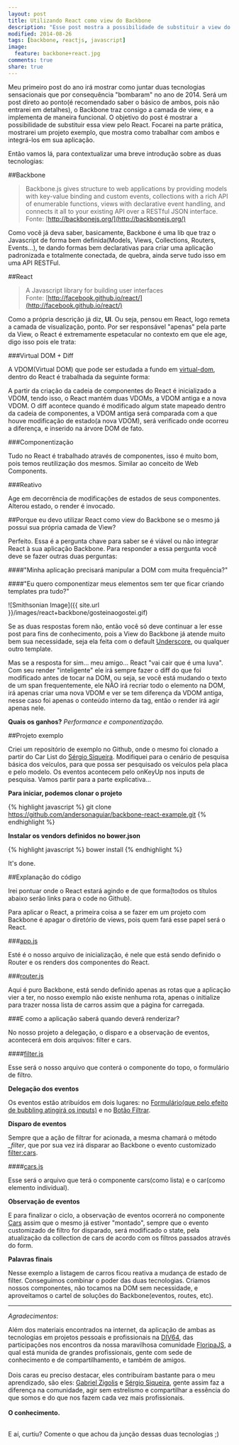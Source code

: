 ```yaml
---
layout: post
title: Utilizando React como view do Backbone
description: "Esse post mostra a possibilidade de substituir a view do Backbone pelo React"
modified: 2014-08-26
tags: [backbone, reactjs, javascript]
image:
  feature: backbone+react.jpg
comments: true
share: true
---
```


Meu primeiro post do ano irá mostrar como juntar duas tecnologias sensacionais que por consequência "bombaram" 
no ano de 2014. Será um post direto ao ponto(é recomendado saber o básico de ambos, pois não entrarei em detalhes), 
o Backbone traz consigo a camada de view, e a implementa de maneira funcional. O objetivo do post é mostrar a possibilidade de 
substituir essa view pelo React. Focarei na parte prática, mostrarei um projeto exemplo, que mostra como trabalhar com ambos 
e integrá-los em sua aplicação.

Então vamos lá, para contextualizar uma breve introdução sobre as duas tecnologias:

##Backbone

> Backbone.js gives structure to web applications by providing models with key-value binding and custom events, collections with 
a rich API of enumerable functions, views with declarative event handling, and connects it all to your existing API over a 
RESTful JSON interface. <br>
Fonte: [http://backbonejs.org/](http://backbonejs.org/)

Como você já deva saber, basicamente, Backbone é uma lib que traz o Javascript de forma bem definida(Models, Views, 
Collections, Routers, Events...), te dando formas bem declarativas para criar uma aplicação padronizada e totalmente conectada, 
de quebra, ainda serve tudo isso em uma API RESTFul.

##React

> A Javascript library for building user interfaces <br>
Fonte: [http://facebook.github.io/react/](http://facebook.github.io/react/)

Como a própria descrição já diz, **UI**. Ou seja, pensou em React, logo remeta a camada de visualização, ponto. 
Por ser responsável "apenas" pela parte da View, o React é extremamente espetacular no contexto em que ele age, 
digo isso pois ele trata:

###Virtual DOM + Diff

A VDOM(Virtual DOM) que pode ser estudada a fundo em [virtual-dom](https://github.com/Matt-Esch/virtual-dom), dentro do React 
é trabalhada da seguinte forma:

A partir da criação da cadeia de componentes do React é inicializado a VDOM, tendo isso, o React mantém duas VDOMs, a VDOM antiga e a 
nova VDOM. O diff acontece quando é modificado algum state mapeado dentro da cadeia de componentes, a VDOM antiga será comparada 
com a que houve modificação de estado(a nova VDOM), será verificado onde ocorreu a diferença, e inserido na árvore DOM de fato.

###Componentização

Tudo no React é trabalhado através de componentes, isso é muito bom, pois temos reutilização dos mesmos. Similar ao conceito 
de Web Components.

###Reativo

Age em decorrência de modificações de estados de seus componentes. Alterou estado, o render é invocado.


##Porque eu devo utilizar React como view do Backbone se o mesmo já possui sua própria camada de View?

Perfeito. Essa é a pergunta chave para saber se é viável ou não integrar React à sua aplicação Backbone. 
Para responder a essa pergunta você deve se fazer outras duas perguntas: 

####"Minha aplicação precisará manipular a DOM com muita frequência?"

####"Eu quero componentizar meus elementos sem ter que ficar criando templates pra tudo?"

![Smithsonian Image]({{ site.url }}/images/react+backbone/gosteinaogostei.gif)

Se as duas respostas forem não, então você só deve continuar a ler esse post para fins de conhecimento, 
pois a View do Backbone já atende muito bem sua necessidade, seja ela feita com o default [Underscore](http://underscorejs.org/), ou qualquer outro template. <br>

Mas se a resposta for sim... meu amigo... React "vai cair que é uma luva". Com seu render "inteligente" ele irá sempre fazer o diff do que 
foi modificado antes de tocar na DOM, ou seja, se você está mudando o texto de um span frequentemente, ele NÃO irá recriar todo o elemento na DOM, 
irá apenas criar uma nova VDOM e ver se tem diferença da VDOM antiga, nesse caso foi apenas o conteúdo interno da tag, então o render irá agir apenas nele.

**Quais os ganhos?** *Performance e componentização.*

##Projeto exemplo

Criei um repositório de exemplo no Github, onde o mesmo foi clonado a partir do 
Car List do [Sérgio Siqueira](https://github.com/sergiors/car-list). Modifiquei para o cenário 
de pesquisa básica dos veículos, para que possa ser pesquisado os veículos pela placa e pelo modelo. Os eventos acontecem 
pelo onKeyUp nos inputs de pesquisa. Vamos partir para a parte explicativa...

**Para iniciar, podemos clonar o projeto**

{% highlight javascript %}
git clone https://github.com/andersonaguiar/backbone-react-example.git
{% endhighlight %}

**Instalar os vendors definidos no bower.json**

{% highlight javascript %}
bower install
{% endhighlight %}

It's done.

##Explanação do código

Irei pontuar onde o React estará agindo e de que forma(todos os títulos abaixo serão links para o code no Github).

Para aplicar o React, a primeira coisa a se fazer em um projeto com Backbone é apagar o diretório de views, pois 
quem fará esse papel será o React. 

###[app.js](https://github.com/andersonaguiar/backbone-react-example/blob/master/app/assets/js/app.js)

Esté é o nosso arquivo de inicialização, é nele que está sendo definido o Router e os renders dos componentes do React. 

###[router.js](https://github.com/andersonaguiar/backbone-react-example/blob/master/app/assets/js/router.js)

Aqui é puro Backbone, está sendo definido apenas as rotas que a aplicação vier a ter, no nosso exemplo não existe 
nenhuma rota, apenas o initialize para trazer nossa lista de carros assim que a página for carregada.

###E como a aplicação saberá quando deverá renderizar?

No nosso projeto a delegação, o disparo e a observação de eventos, acontecerá em dois arquivos: filter e cars.

####[filter.js](https://github.com/andersonaguiar/backbone-react-example/blob/master/app/assets/js/components/filter.js)

Esse será o nosso arquivo que conterá o componente do topo, o formulário de filtro.

**Delegação dos eventos**

Os eventos estão atribuídos em dois lugares: no [Formulário(que pelo efeito de bubbling atingirá os inputs)](https://github.com/andersonaguiar/backbone-react-example/blob/master/app/assets/js/components/filter.js#L45) e no 
[Botão Filtrar](https://github.com/andersonaguiar/backbone-react-example/blob/master/app/assets/js/components/filter.js#L55).

**Disparo de eventos**

Sempre que a ação de filtrar for acionada, a mesma chamará o método *_filter*, que por sua vez irá disparar ao Backbone o evento 
customizado [filter:cars](https://github.com/andersonaguiar/backbone-react-example/blob/master/app/assets/js/components/filter.js#L38).

####[cars.js](https://github.com/andersonaguiar/backbone-react-example/blob/master/app/assets/js/components/cars.js)

Esse será o arquivo que terá o componente cars(como lista) e o car(como elemento individual).

**Observação de eventos**

E para finalizar o ciclo, a observação de eventos ocorrerá no componente [Cars](https://github.com/andersonaguiar/backbone-react-example/blob/master/app/assets/js/components/cars.js#L48-L51) 
assim que o mesmo já estiver "montado", sempre que o evento customizado de filtro for disparado, será modificado o state, pela atualização 
da collection de cars de acordo com os filtros passados através do form.

**Palavras finais**

Nesse exemplo a listagem de carros ficou reativa a mudança de estado de filter. Conseguimos combinar o poder das duas tecnologias. 
Criamos nossos componentes, não tocamos na DOM sem necessidade, e aproveitamos o cartel de soluções do Backbone(eventos, routes, etc).

<hr>

*Agradecimentos*: <br>

Além dos materiais encontrados na internet, da aplicação de ambas as tecnologias em projetos pessoais e profissionais na 
[DIV64](http://www.div64.com), das participações nos encontros da nossa maravilhosa comunidade [FloripaJS](https://www.facebook.com/groups/floripajs/), 
a qual está munida de grandes profissionais, gente com sede de conhecimento e de compartilhamento, e também de amigos.<br><br>
Dois caras eu preciso destacar, eles contribuíram bastante para o meu aprendizado, são eles: 
[Gabriel Zigolis](http://www.zigolis.com.br/blog/) e [Sérgio Siqueira](http://sergiorsiqueira.com/),
gente assim faz a diferença na comunidade, agir sem estrelismo e compartilhar a essência do que somos e do que nos fazem cada vez mais profissionais.<br><br> 
**O conhecimento.** <br><br> 

E aí, curtiu? Comente o que achou da junção dessas duas tecnologias ;)



